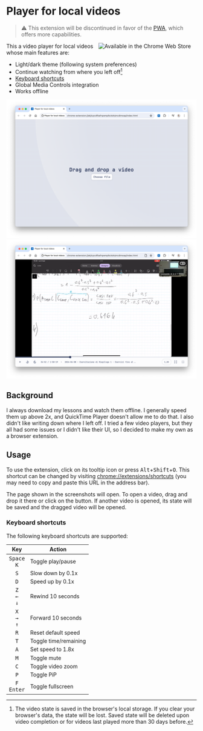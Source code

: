 # Player for local videos

> ⚠️ This extension will be discontinued in favor of the [PWA](https://github.com/dltmtt/video-player), which offers more capabilities.

[<img align="right" src="./images/chrome-web-store-badge.svg" alt="Available in the Chrome Web Store" width="260">](https://chrome.google.com/webstore/detail/player-for-local-videos/jobmoeleihhccoboiljgojnjkejppiih)

This a video player for local videos whose main features are:

- Light/dark theme (following system preferences)
- Continue watching from where you left off[^1]
- [Keyboard shortcuts](#keyboard-shortcuts)
- Global Media Controls integration
- Works offline

[^1]: The video state is saved in the browser's local storage. If you clear your browser's data, the state will be lost. Saved state will be deleted upon video completion or for videos last played more than 30 days before.

![Screenshot of the welcome screen](./images/welcome-light.png "Welcome screen")
![Screenshot of the player](./images/player-light.png "Player")

## Background

I always download my lessons and watch them offline.
I generally speed them up above 2x, and QuickTime Player doesn't allow me to do that. I also didn't like writing down where I left off.
I tried a few video players, but they all had some issues or I didn't like their UI, so I decided to make my own as a browser extension.

## Usage

To use the extension, click on its tooltip icon or press <kbd>Alt</kbd>+<kbd>Shift</kbd>+<kbd>O</kbd>.
This shortcut can be changed by visiting <chrome://extensions/shortcuts> (you may need to copy and paste this URL in the address bar).

The page shown in the screenshots will open.
To open a video, drag and drop it there or click on the button.
If another video is opened, its state will be saved and the dragged video will be opened.

### Keyboard shortcuts

The following keyboard shortcuts are supported:

|                          Key                           | Action                |
| :----------------------------------------------------: | --------------------- |
|            <kbd>Space</kbd><br><kbd>K</kbd>            | Toggle play/pause     |
|                      <kbd>S</kbd>                      | Slow down by 0.1x     |
|                      <kbd>D</kbd>                      | Speed up by 0.1x      |
| <kbd>Z</kbd><br><kbd>&larr;</kbd><br><kbd>&darr;</kbd> | Rewind 10 seconds     |
| <kbd>X</kbd><br><kbd>&rarr;</kbd><br><kbd>&uarr;</kbd> | Forward 10 seconds    |
|                      <kbd>R</kbd>                      | Reset default speed   |
|                      <kbd>T</kbd>                      | Toggle time/remaining |
|                      <kbd>A</kbd>                      | Set speed to 1.8x     |
|                      <kbd>M</kbd>                      | Toggle mute           |
|                      <kbd>C</kbd>                      | Toggle video zoom     |
|                      <kbd>P</kbd>                      | Toggle PiP            |
|            <kbd>F</kbd><br><kbd>Enter</kbd>            | Toggle fullscreen     |
